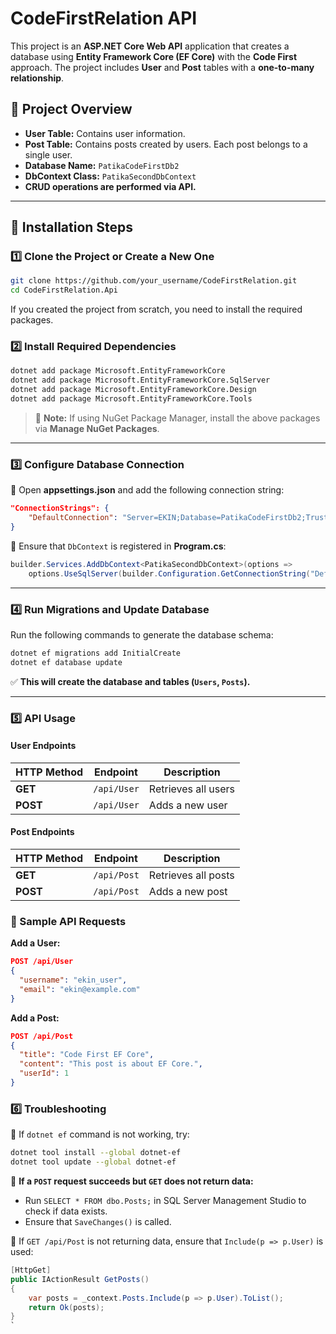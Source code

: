 # CodeFirstRelation API

This project is an **ASP.NET Core Web API** application that creates a database using **Entity Framework Core (EF Core)** with the **Code First** approach. The project includes **User** and **Post** tables with a **one-to-many relationship**.

## 📌 Project Overview
- **User Table:** Contains user information.
- **Post Table:** Contains posts created by users. Each post belongs to a single user.
- **Database Name:** `PatikaCodeFirstDb2`
- **DbContext Class:** `PatikaSecondDbContext`
- **CRUD operations are performed via API.**

---

## 🚀 Installation Steps

### **1️⃣ Clone the Project or Create a New One**

```sh
git clone https://github.com/your_username/CodeFirstRelation.git
cd CodeFirstRelation.Api
```

If you created the project from scratch, you need to install the required packages.

### **2️⃣ Install Required Dependencies**

```sh
dotnet add package Microsoft.EntityFrameworkCore
dotnet add package Microsoft.EntityFrameworkCore.SqlServer
dotnet add package Microsoft.EntityFrameworkCore.Design
dotnet add package Microsoft.EntityFrameworkCore.Tools
```

> 📌 **Note:** If using NuGet Package Manager, install the above packages via **Manage NuGet Packages**.

---

### **3️⃣ Configure Database Connection**
📂 Open **appsettings.json** and add the following connection string:

```json
"ConnectionStrings": {
    "DefaultConnection": "Server=EKIN;Database=PatikaCodeFirstDb2;Trusted_Connection=True;TrustServerCertificate=True"
}
```

📂 Ensure that `DbContext` is registered in **Program.cs**:

```csharp
builder.Services.AddDbContext<PatikaSecondDbContext>(options =>
    options.UseSqlServer(builder.Configuration.GetConnectionString("DefaultConnection")));
```

---

### **4️⃣ Run Migrations and Update Database**

Run the following commands to generate the database schema:

```sh
dotnet ef migrations add InitialCreate
dotnet ef database update
```

✅ **This will create the database and tables (`Users`, `Posts`).**

---

### **5️⃣ API Usage**

#### **User Endpoints**
| HTTP Method | Endpoint | Description |
|------------|---------|-------------|
| **GET** | `/api/User` | Retrieves all users |
| **POST** | `/api/User` | Adds a new user |

#### **Post Endpoints**
| HTTP Method | Endpoint | Description |
|------------|---------|-------------|
| **GET** | `/api/Post` | Retrieves all posts |
| **POST** | `/api/Post` | Adds a new post |


### **📌 Sample API Requests**

**Add a User:**
```json
POST /api/User
{
  "username": "ekin_user",
  "email": "ekin@example.com"
}
```

**Add a Post:**
```json
POST /api/Post
{
  "title": "Code First EF Core",
  "content": "This post is about EF Core.",
  "userId": 1
}
```


### **6️⃣ Troubleshooting**

🔹 If `dotnet ef` command is not working, try:
```sh
dotnet tool install --global dotnet-ef
dotnet tool update --global dotnet-ef
```

🔹 **If a `POST` request succeeds but `GET` does not return data:**
   - Run `SELECT * FROM dbo.Posts;` in SQL Server Management Studio to check if data exists.
   - Ensure that `SaveChanges()` is called.

🔹 If `GET /api/Post` is not returning data, ensure that `Include(p => p.User)` is used:

```csharp
[HttpGet]
public IActionResult GetPosts()
{
    var posts = _context.Posts.Include(p => p.User).ToList();
    return Ok(posts);
}
`
